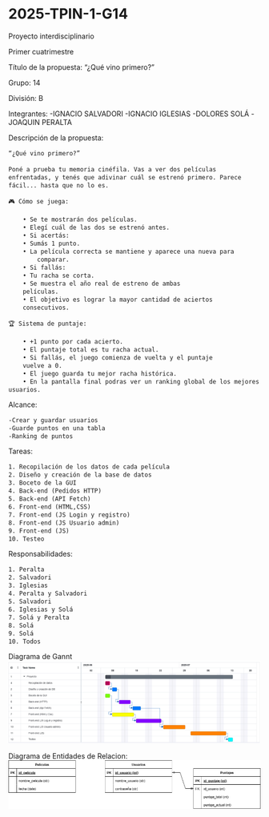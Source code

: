 # 2025-TPIN-1-G14
Proyecto interdisciplinario

Primer cuatrimestre

Título de la propuesta: “¿Qué vino primero?”

Grupo: 14

División: B

Integrantes:
    -IGNACIO SALVADORI
    -IGNACIO IGLESIAS
    -DOLORES SOLÁ
    -JOAQUIN PERALTA

Descripción de la propuesta:

    “¿Qué vino primero?”

    Poné a prueba tu memoria cinéfila. Vas a ver dos películas
    enfrentadas, y tenés que adivinar cuál se estrenó primero. Parece
    fácil... hasta que no lo es.

    🎮 Cómo se juega:

        • Se te mostrarán dos películas.
        • Elegí cuál de las dos se estrenó antes.
        • Si acertás:
        • Sumás 1 punto.
        • La película correcta se mantiene y aparece una nueva para
            comparar.
        • Si fallás:
        • Tu racha se corta.
        • Se muestra el año real de estreno de ambas
        películas.
        • El objetivo es lograr la mayor cantidad de aciertos
        consecutivos.

    🏆 Sistema de puntaje:

        • +1 punto por cada acierto.
        • El puntaje total es tu racha actual.
        • Si fallás, el juego comienza de vuelta y el puntaje
        vuelve a 0.
        • El juego guarda tu mejor racha histórica.
        • En la pantalla final podras ver un ranking global de los mejores usuarios.


Alcance:

    -Crear y guardar usuarios
    -Guarde puntos en una tabla
    -Ranking de puntos

Tareas:

    1. Recopilación de los datos de cada película
    2. Diseño y creación de la base de datos
    3. Boceto de la GUI
    4. Back-end (Pedidos HTTP)
    5. Back-end (API Fetch)
    6. Front-end (HTML,CSS)
    7. Front-end (JS Login y registro)
    8. Front-end (JS Usuario admin)
    9. Front-end (JS)
    10. Testeo

Responsabilidades:

    1. Peralta
    2. Salvadori
    3. Iglesias
    4. Peralta y Salvadori
    5. Salvadori
    6. Iglesias y Solá
    7. Solá y Peralta
    8. Solá
    9. Solá
    10. Todos

Diagrama de Gannt
![DER](gannt)
    
Diagrama de Entidades de Relacion:
![DER](TrabajoIntegrador.drawio.png)
